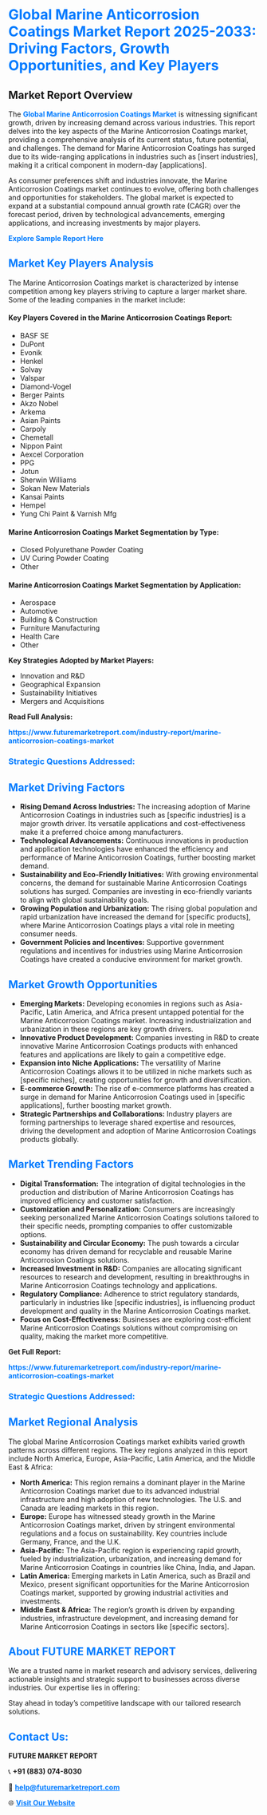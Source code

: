 <h1 style="color: #007BFF;">Global Marine Anticorrosion Coatings Market Report 2025-2033: Driving Factors, Growth Opportunities, and Key Players</h1>

<section id="overview">
<h2>Market Report Overview</h2>
<p>The <a href="https://www.futuremarketreport.com/industry-report/marine-anticorrosion-coatings-market" style="color: #007BFF; text-decoration: none;"><strong>Global Marine Anticorrosion Coatings Market</strong></a> is witnessing significant growth, driven by increasing demand across various industries. This report delves into the key aspects of the Marine Anticorrosion Coatings market, providing a comprehensive analysis of its current status, future potential, and challenges. The demand for Marine Anticorrosion Coatings has surged due to its wide-ranging applications in industries such as [insert industries], making it a critical component in modern-day [applications].</p>
<p>As consumer preferences shift and industries innovate, the Marine Anticorrosion Coatings market continues to evolve, offering both challenges and opportunities for stakeholders. The global market is expected to expand at a substantial compound annual growth rate (CAGR) over the forecast period, driven by technological advancements, emerging applications, and increasing investments by major players.</p>
</section>

<section id="overview">
<p><a href="https://www.futuremarketreport.com/request-sample/reportId=32722" style="color: #007BFF; text-decoration: none;"><strong>Explore Sample Report Here</strong></a></p>
</section>

<section id="key-players">
<h2 style="color: #007BFF;">Market Key Players Analysis</h2>
<p>The Marine Anticorrosion Coatings market is characterized by intense competition among key players striving to capture a larger market share. Some of the leading companies in the market include:</p>
<h4>Key Players Covered in the Marine Anticorrosion Coatings Report:</h4>
<ul><li>BASF SE</li><li>DuPont</li><li>Evonik</li><li>Henkel</li><li>Solvay</li><li>Valspar</li><li>Diamond-Vogel</li><li>Berger Paints</li><li>Akzo Nobel</li><li>Arkema</li><li>Asian Paints</li><li>Carpoly</li><li>Chemetall</li><li>Nippon Paint</li><li>Aexcel Corporation</li><li>PPG</li><li>Jotun</li><li>Sherwin Williams</li><li>Sokan New Materials</li><li>Kansai Paints</li><li>Hempel</li><li>Yung Chi Paint &amp; Varnish Mfg</li></ul>
<h4>Marine Anticorrosion Coatings Market Segmentation by Type:</h4>
<ul><li>Closed Polyurethane Powder Coating</li><li>UV Curing Powder Coating</li><li>Other</li></ul>

<h4>Marine Anticorrosion Coatings Market Segmentation by Application:</h4>
<ul><li>Aerospace</li><li>Automotive</li><li>Building &amp; Construction</li><li>Furniture Manufacturing</li><li>Health Care</li><li>Other</li></ul>
<p><strong>Key Strategies Adopted by Market Players:</strong></p>
<ul>
<li>Innovation and R&D</li>
<li>Geographical Expansion</li>
<li>Sustainability Initiatives</li>
<li>Mergers and Acquisitions</li>
</ul>
</section>

<section>
<p><strong>Read Full Analysis: </strong></p><a href="https://www.futuremarketreport.com/industry-report/marine-anticorrosion-coatings-market" style="color: #007BFF; text-decoration: none;"><strong>https://www.futuremarketreport.com/industry-report/marine-anticorrosion-coatings-market</strong></a>
<h3 style="color: #007BFF;">Strategic Questions Addressed:</h3>
</section>

<section id="driving-factors">
<h2 style="color: #007BFF;">Market Driving Factors</h2>
<ul>
<li><strong>Rising Demand Across Industries:</strong> The increasing adoption of Marine Anticorrosion Coatings in industries such as [specific industries] is a major growth driver. Its versatile applications and cost-effectiveness make it a preferred choice among manufacturers.</li>
<li><strong>Technological Advancements:</strong> Continuous innovations in production and application technologies have enhanced the efficiency and performance of Marine Anticorrosion Coatings, further boosting market demand.</li>
<li><strong>Sustainability and Eco-Friendly Initiatives:</strong> With growing environmental concerns, the demand for sustainable Marine Anticorrosion Coatings solutions has surged. Companies are investing in eco-friendly variants to align with global sustainability goals.</li>
<li><strong>Growing Population and Urbanization:</strong> The rising global population and rapid urbanization have increased the demand for [specific products], where Marine Anticorrosion Coatings plays a vital role in meeting consumer needs.</li>
<li><strong>Government Policies and Incentives:</strong> Supportive government regulations and incentives for industries using Marine Anticorrosion Coatings have created a conducive environment for market growth.</li>
</ul>
</section>

<section id="growth-opportunities">
<h2 style="color: #007BFF;">Market Growth Opportunities</h2>
<ul>
<li><strong>Emerging Markets:</strong> Developing economies in regions such as Asia-Pacific, Latin America, and Africa present untapped potential for the Marine Anticorrosion Coatings market. Increasing industrialization and urbanization in these regions are key growth drivers.</li>
<li><strong>Innovative Product Development:</strong> Companies investing in R&D to create innovative Marine Anticorrosion Coatings products with enhanced features and applications are likely to gain a competitive edge.</li>
<li><strong>Expansion into Niche Applications:</strong> The versatility of Marine Anticorrosion Coatings allows it to be utilized in niche markets such as [specific niches], creating opportunities for growth and diversification.</li>
<li><strong>E-commerce Growth:</strong> The rise of e-commerce platforms has created a surge in demand for Marine Anticorrosion Coatings used in [specific applications], further boosting market growth.</li>
<li><strong>Strategic Partnerships and Collaborations:</strong> Industry players are forming partnerships to leverage shared expertise and resources, driving the development and adoption of Marine Anticorrosion Coatings products globally.</li>
</ul>
</section>

<section id="trending-factors">
<h2 style="color: #007BFF;">Market Trending Factors</h2>
<ul>
<li><strong>Digital Transformation:</strong> The integration of digital technologies in the production and distribution of Marine Anticorrosion Coatings has improved efficiency and customer satisfaction.</li>
<li><strong>Customization and Personalization:</strong> Consumers are increasingly seeking personalized Marine Anticorrosion Coatings solutions tailored to their specific needs, prompting companies to offer customizable options.</li>
<li><strong>Sustainability and Circular Economy:</strong> The push towards a circular economy has driven demand for recyclable and reusable Marine Anticorrosion Coatings solutions.</li>
<li><strong>Increased Investment in R&D:</strong> Companies are allocating significant resources to research and development, resulting in breakthroughs in Marine Anticorrosion Coatings technology and applications.</li>
<li><strong>Regulatory Compliance:</strong> Adherence to strict regulatory standards, particularly in industries like [specific industries], is influencing product development and quality in the Marine Anticorrosion Coatings market.</li>
<li><strong>Focus on Cost-Effectiveness:</strong> Businesses are exploring cost-efficient Marine Anticorrosion Coatings solutions without compromising on quality, making the market more competitive.</li>
</ul>
</section>

<section>
<p><strong>Get Full Report: </strong></p><a href="https://www.futuremarketreport.com/industry-report/marine-anticorrosion-coatings-market" style="color: #007BFF; text-decoration: none;"><strong>https://www.futuremarketreport.com/industry-report/marine-anticorrosion-coatings-market</strong></a>
<h3 style="color: #007BFF;">Strategic Questions Addressed:</h3>
</section>


<section id="regional-analysis">
<h2 style="color: #007BFF;">Market Regional Analysis</h2>
<p>The global Marine Anticorrosion Coatings market exhibits varied growth patterns across different regions. The key regions analyzed in this report include North America, Europe, Asia-Pacific, Latin America, and the Middle East & Africa:</p>
<ul>
<li><strong>North America:</strong> This region remains a dominant player in the Marine Anticorrosion Coatings market due to its advanced industrial infrastructure and high adoption of new technologies. The U.S. and Canada are leading markets in this region.</li>
<li><strong>Europe:</strong> Europe has witnessed steady growth in the Marine Anticorrosion Coatings market, driven by stringent environmental regulations and a focus on sustainability. Key countries include Germany, France, and the U.K.</li>
<li><strong>Asia-Pacific:</strong> The Asia-Pacific region is experiencing rapid growth, fueled by industrialization, urbanization, and increasing demand for Marine Anticorrosion Coatings in countries like China, India, and Japan.</li>
<li><strong>Latin America:</strong> Emerging markets in Latin America, such as Brazil and Mexico, present significant opportunities for the Marine Anticorrosion Coatings market, supported by growing industrial activities and investments.</li>
<li><strong>Middle East & Africa:</strong> The region’s growth is driven by expanding industries, infrastructure development, and increasing demand for Marine Anticorrosion Coatings in sectors like [specific sectors].</li>
</ul>
</section>

<footer>
<h2 style="color: #007BFF;">About FUTURE MARKET REPORT</h2>
<p>We are a trusted name in market research and advisory services, delivering actionable insights and strategic support to businesses across diverse industries. Our expertise lies in offering:</p>

<p>Stay ahead in today’s competitive landscape with our tailored research solutions.</p>

<h2 style="color: #007BFF;">Contact Us:</h2>
<p><strong>FUTURE MARKET REPORT</strong></p>
<p>📞 <strong>+91 (883) 074-8030</strong></p>
<p>📧 <strong><a href="mailto:help@futuremarketreport.com" style="color: #007BFF;">help@futuremarketreport.com</a></strong></p>
<p>🌐 <strong><a href="https://www.futuremarketreport.com/" style="color: #007BFF;">Visit Our Website</a></strong></p>
</footer>